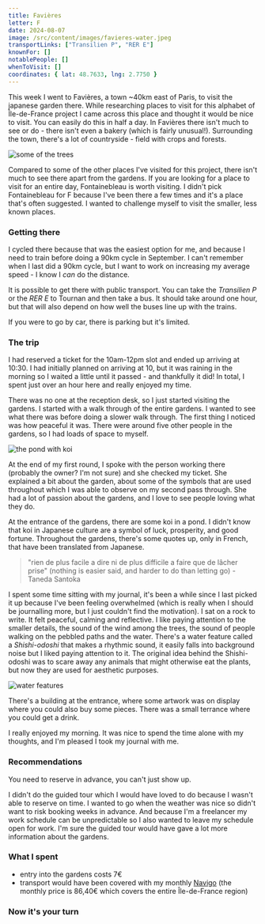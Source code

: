 ```yaml
---
title: Favières
letter: F
date: 2024-08-07
image: /src/content/images/favieres-water.jpeg
transportLinks: ["Transilien P", "RER E"]
knownFor: []
notablePeople: []
whenToVisit: []
coordinates: { lat: 48.7633, lng: 2.7750 }
---
```


This week I went to Favières, a town ~40km east of Paris, to visit the japanese garden there. While researching places to visit for this alphabet of Île-de-France project I came across this place and thought it would be nice to visit. You can easily do this in half a day. In Favières there isn't much to see or do - there isn't even a bakery (which is fairly unusual!). Surrounding the town, there's a lot of countryside - field with crops and forests.

![some of the trees](../images/favieres-trees.jpeg)

Compared to some of the other places I've visited for this project, there isn't much to see there apart from the gardens. If you are looking for a place to visit for an entire day, Fontainebleau is worth visiting. I didn't pick Fontainebleau for F because I've been there a few times and it's a place that's often suggested. I wanted to challenge myself to visit the smaller, less known places.

### Getting there

I cycled there because that was the easiest option for me, and because I need to train before doing a 90km cycle in September. I can't remember when I last did a 90km cycle, but I want to work on increasing my average speed - I know I _can_ do the distance.

It is possible to get there with public transport. You can take the _Transilien P_ or the _RER E_ to Tournan and then take a bus. It should take around one hour, but that will also depend on how well the buses line up with the trains.

If you were to go by car, there is parking but it's limited.

### The trip

I had reserved a ticket for the 10am-12pm slot and ended up arriving at 10:30. I had initially planned on arriving at 10, but it was raining in the morning so I waited a little until it passed - and thankfully it did! In total, I spent just over an hour here and really enjoyed my time.

There was no one at the reception desk, so I just started visiting the gardens. I started with a walk through of the entire gardens. I wanted to see what there was before doing a slower walk through. The first thing I noticed was how peaceful it was. There were around five other people in the gardens, so I had loads of space to myself.

![the pond with koi](../images/favieres-pond.jpeg)

At the end of my first round, I spoke with the person working there (probably the owner? I'm not sure) and she checked my ticket. She explained a bit about the garden, about some of the symbols that are used throughout which I was able to observe on my second pass through. She had a lot of passion about the gardens, and I love to see people loving what they do.

At the entrance of the gardens, there are some koi in a pond. I didn't know that koi in Japanese culture are a symbol of luck, prosperity, and good fortune. Throughout the gardens, there's some quotes up, only in French, that have been translated from Japanese.

> "rien de plus facile a dire ni de plus difficile a faire que de lâcher prise" (nothing is easier said, and harder to do than letting go) - Taneda Santoka

I spent some time sitting with my journal, it's been a while since I last picked it up because I've been feeling overwhelmed (which is really when I should be journalling more, but I just couldn't find the motivation). I sat on a rock to write. It felt peaceful, calming and reflective. I like paying attention to the smaller details, the sound of the wind among the trees, the sound of people walking on the pebbled paths and the water. There's a water feature called a _Shishi-odoshi_ that makes a rhythmic sound, it easily falls into background noise but I liked paying attention to it. The original idea behind the Shishi-odoshi was to scare away any animals that might otherwise eat the plants, but now they are used for aesthetic purposes.

![water features](../images/favieres-water.jpeg)

There's a building at the entrance, where some artwork was on display where you could also buy some pieces. There was a small terrance where you could get a drink.

I really enjoyed my morning. It was nice to spend the time alone with my thoughts, and I'm pleased I took my journal with me.

### Recommendations

You need to reserve in advance, you can't just show up.

I didn't do the guided tour which I would have loved to do because I wasn't able to reserve on time. I wanted to go when the weather was nice so didn't want to risk booking weeks in advance. And because I'm a freelancer my work schedule can be unpredictable so I also wanted to leave my schedule open for work. I'm sure the guided tour would have gave a lot more information about the gardens.

### What I spent

- entry into the gardens costs 7€
- transport would have been covered with my monthly [Navigo](/articles/navigo) (the monthly price is 86,40€ which covers the entire Île-de-France region)

### Now it's your turn

